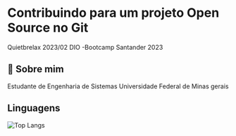 # Contribuindo para um projeto Open Source no Git

Quietbrelax
2023/02
DIO -Bootcamp Santander 2023
## 🚀 Sobre mim
Estudante de Engenharia de Sistemas
Universidade Federal de Minas gerais


## Linguagens

![Top Langs](https://github-readme-stats-git-masterrstaa-rickstaa.vercel.app/api/top-langs/?username=quietbrelax&layout=compact&bg_color=000&border_color=30A3DC&title_color=E94D5F&text_color=FFF)

